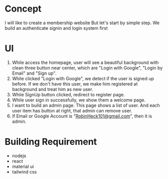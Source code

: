 # Concept
I will like to create a membership website
But let's start by simple step.
We build an authenticate signin and login system first

# UI
1. While access the homepage, user will see a beautiful background with clean three button near center, which are "Login with Google", "Login by Email" and "Sign up".
2. While clicked "Login with Google", we detect if the user is signed up before. If we don't have this user, we make him registered at background and treat him as new user.
3. While SignUp button clicked, redirect to register page.
4. While user sign in successfully, we show them a welcome page.
5. I want to build an admin page. This page shows a list of user. And each user item has button at right, that admin can remove user.
6. If Email or Google Account is "RobinHeck101@gmail.com", then it is admin.

# Building Requirement
- nodejs
- react 
- material ui 
- tailwind css

